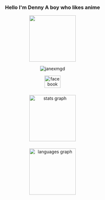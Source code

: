 <h3 align="center">Hello I'm Denny A boy who likes anime</h3>
<p align="center"><img align="center" height="150" src="https://github.com/janexmgd.png"  /></p>
<p align="center"> <img src="https://komarev.com/ghpvc/?username=janexmgd&label=Profile%20views&color=0e75b6&style=flat" alt="janexmgd" /></p>
<div align="center">
  <a href="https://www.fb.com/janexmgd" target="_blank">
    <img src="https://raw.githubusercontent.com/maurodesouza/profile-readme-generator/master/src/assets/icons/social/facebook/default.svg" width="52" height="40" alt="facebook logo"  />
  </a>
</div>

###

<div align="center">
  <img src="https://github-readme-stats.vercel.app/api?username=janexmgd&hide_title=false&hide_rank=false&show_icons=true&include_all_commits=true&count_private=true&disable_animations=false&theme=dracula&locale=en&hide_border=false" height="150" alt="stats graph"  />
  <br/>

  ###
  
  <img src="https://github-readme-stats.vercel.app/api/top-langs?username=janexmgd&locale=en&hide_title=false&layout=compact&card_width=320&langs_count=5&theme=dracula&hide_border=false" height="150" alt="languages graph"  />
</div>
